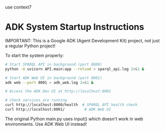 use context7

# ADK System Startup Instructions
IMPORTANT: This is a Google ADK (Agent Development Kit) project, not just a regular Python project!

To start the system properly:
```bash
# Start SPARQL API in background (port 8000)
python -m uvicorn API.main:app --reload > sparql_api.log 2>&1 &

# Start ADK Web UI in background (port 8001)
adk web --port 8001 > adk_web.log 2>&1 &

# Access the ADK Dev UI at http://localhost:8001

# Check services are running
curl http://localhost:8000/health  # SPARQL API health check
curl http://localhost:8001/         # ADK Web UI
```

The original Python main.py uses input() which doesn't work in web environments. Use ADK Web UI instead!